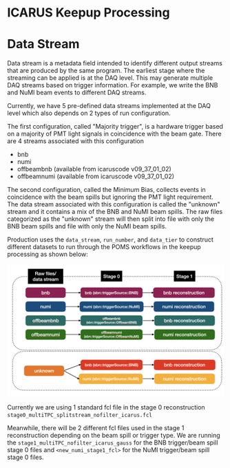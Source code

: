 # ICARUS Keepup Processing

# Data Stream

Data stream is a metadata field intended to identify different output streams that are produced by the same program. The earliest stage where the streaming can be applied is at the DAQ level. This may generate multiple DAQ streams based on trigger information.
For example, we write the BNB and NuMI beam events to different DAQ streams.

Currently, we have 5 pre-defined data streams implemented at the DAQ level which also depends on 2 types of run configuration.

The first configuration, called "Majority trigger", is a hardware trigger based on a majority of PMT light signals in coincidence with the beam gate. There are 4 streams associated with this configuration

- bnb
- numi
- offbeambnb (available from icaruscode v09_37_01_02)
- offbeamnumi (available from icaruscode v09_37_01_02)

The second configuration, called the Minimum Bias, collects events in coincidence with the beam spills but ignoring the PMT light requirement. The data stream associated with this configuration is called the "unknown" stream and it contains a mix of the BNB and NuMI beam spills. The raw files categorized as the "unknown" stream will then split into file with only the BNB beam spills and file with only the NuMI beam spills.

Production uses the `data_stream`, `run_number`, and `data_tier` to construct different datasets to run through the POMS workflows in the keepup processing as shown below:

![Screen Shot 2021-11-24 at 3.52.50 PM.png](images/KeepupWorkflow.png)

Currently we are using 1 standard fcl file in the stage 0 reconstruction `stage0_multiTPC_splitstream_nofilter_icarus.fcl`

Meanwhile, there will be 2 different fcl files used in the stage 1 reconstruction depending on the beam spill or trigger type. We are running the `stage1_multiTPC_nofilter_icarus_gauss` for the BNB trigger/beam spill stage 0 files and `<new_numi_stage1_fcl>` for the NuMI trigger/beam spill stage 0 files.
